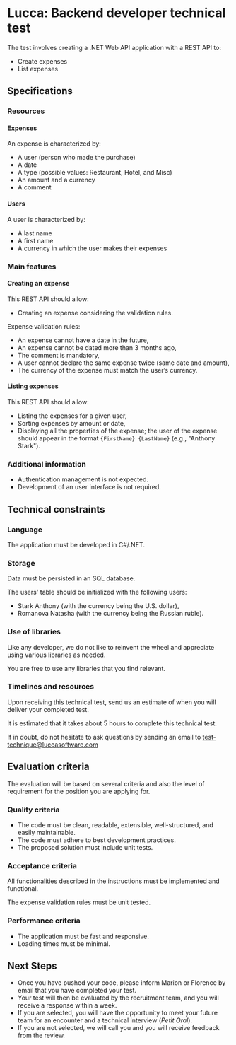 # Lucca: Backend developer technical test

The test involves creating a .NET Web API application with a REST API to:
- Create expenses
- List expenses

## Specifications
### Resources
#### Expenses
An expense is characterized by:

- A user (person who made the purchase)
- A date
- A type (possible values: Restaurant, Hotel, and Misc)
- An amount and a currency
- A comment

#### Users
A user is characterized by:

- A last name
- A first name
- A currency in which the user makes their expenses

### Main features
#### Creating an expense

This REST API should allow:
 - Creating an expense considering the validation rules.

Expense validation rules:
- An expense cannot have a date in the future,
- An expense cannot be dated more than 3 months ago,
- The comment is mandatory,
- A user cannot declare the same expense twice (same date and amount),
- The currency of the expense must match the user’s currency.

#### Listing expenses
This REST API should allow:

- Listing the expenses for a given user,
- Sorting expenses by amount or date,
- Displaying all the properties of the expense; the user of the expense should appear in the format `{FirstName} {LastName}` (e.g., "Anthony Stark").

### Additional information
- Authentication management is not expected.
- Development of an user interface is not required.

## Technical constraints
### Language
The application must be developed in C#/.NET.

### Storage
Data must be persisted in an SQL database.

The users' table should be initialized with the following users:

- Stark Anthony (with the currency being the U.S. dollar),
- Romanova Natasha (with the currency being the Russian ruble).

### Use of libraries
Like any developer, we do not like to reinvent the wheel and appreciate using various libraries as needed.

You are free to use any libraries that you find relevant.

### Timelines and resources
Upon receiving this technical test, send us an estimate of when you will deliver your completed test.

It is estimated that it takes about 5 hours to complete this technical test.

If in doubt, do not hesitate to ask questions by sending an email to test-technique@luccasoftware.com

## Evaluation criteria
The evaluation will be based on several criteria and also the level of requirement for the position you are applying for.

### Quality criteria
- The code must be clean, readable, extensible, well-structured, and easily maintainable.
- The code must adhere to best development practices.
- The proposed solution must include unit tests.

### Acceptance criteria
All functionalities described in the instructions must be implemented and functional.

The expense validation rules must be unit tested.

### Performance criteria
- The application must be fast and responsive.
- Loading times must be minimal.

## Next Steps
- Once you have pushed your code, please inform Marion or Florence by email that you have completed your test.
- Your test will then be evaluated by the recruitment team, and you will receive a response within a week.
- If you are selected, you will have the opportunity to meet your future team for an encounter and a technical interview (_Petit Oral_).
- If you are not selected, we will call you and you will receive feedback from the review.
